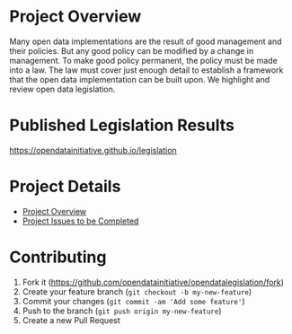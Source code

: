 # Project Overview
Many open data implementations are the result of good management and their policies. But any good policy can be modified by a change in management. To make good policy permanent, the policy must be made into a law. The law must cover just enough detail to establish a framework that the open data implementation can be built upon. We highlight and review open data legislation.

# Published Legislation Results
https://opendatainitiative.github.io/legislation

# Project Details
* [Project Overview](https://github.com/opendatainitiative/opendatalegislation/wiki)
* [Project Issues to be Completed](https://github.com/opendatainitiative/opendatalegislation/issues)

# Contributing
1. Fork it (https://github.com/opendatainitiative/opendatalegislation/fork)
2. Create your feature branch (`git checkout -b my-new-feature`)
3. Commit your changes (`git commit -am 'Add some feature'`)
4. Push to the branch (`git push origin my-new-feature`)
5. Create a new Pull Request
